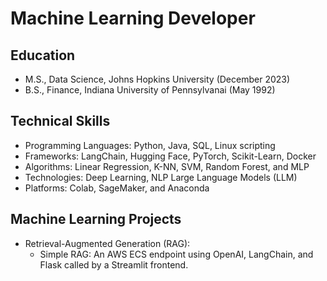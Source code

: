 # Machine Learning Developer

## Education
* M.S., Data Science, Johns Hopkins University (December 2023)
* B.S., Finance, Indiana University of Pennsylvanai (May 1992)

## Technical Skills
* Programming Languages: Python, Java, SQL, Linux scripting
* Frameworks: LangChain, Hugging Face, PyTorch, Scikit-Learn, Docker 
* Algorithms: Linear Regression, K-NN, SVM, Random Forest, and MLP
* Technologies: Deep Learning, NLP Large Language Models (LLM) 
* Platforms: Colab, SageMaker, and Anaconda

## Machine Learning Projects
* Retrieval-Augmented Generation (RAG):
  * Simple RAG: An AWS ECS endpoint using OpenAI, LangChain, and Flask called by a Streamlit frontend.   
